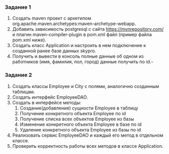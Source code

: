 ### Задание 1

1. Создать maven проект с архетипом org.apache.maven.archetypes:maven-archetype-webapp.
2. Добавить зависимость postgresql с сайта https://mvnrepository.com/ и плагин maven-compiler-plugin в pom.xml файл (пример файла pom.xml ниже).
3. Создать класс Application и настроить в нем подключение к созданной ранее базе данных skypro.
4. Получить и вывести в консоль полные данные об одном из работников (имя, фамилия, пол, город) данные получить по id.-




### **Задание 2**

1. Создать классы Employee и City с полями, аналогично созданным таблицам.
2. Создать интерфейс EmployeeDAO.
3. Создать в интерфейсе методы:
    1. Создание(добавление) сущности Employee в таблицу
    2. Получение конкретного объекта Employee по id
    3. Получение списка всех объектов Employee из базы
    4. Изменение конкретного объекта Employee в базе по id
    5. Удаление конкретного объекта Employee из базы по id
4. Реализовать сервис EmployeeDAO и каждый его метод в отдельном классе.
5. Проверить корректность работы всех методов в классе Application.